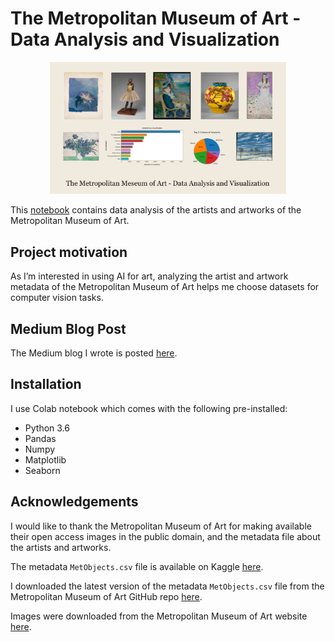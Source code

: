 # The Metropolitan Museum of Art - Data Analysis and Visualization

<p align="center">
    <img src="met_image.png" alt="MET Data Analysis and Visualization" width=75%>
</p>

This [notebook](https://github.com/margaretmz/met-museum-data-analysis/blob/master/Met_Art_Data_Analysis.ipynb) contains data analysis of the artists and artworks of the Metropolitan Museum of Art. 

## Project motivation
As I’m interested in using AI for art, analyzing the artist and artwork metadata of the Metropolitan Museum of Art helps me choose datasets for computer vision tasks.

## Medium Blog Post
The Medium blog I wrote is posted [here](https://medium.com/@margaretmz/metropolitan-museum-of-art-data-analysis-visualization-ea2f63c3fa04).


## Installation
I use Colab notebook which comes with the following pre-installed:
* Python 3.6
* Pandas
* Numpy
* Matplotlib
* Seaborn

## Acknowledgements
I would like to thank the Metropolitan Museum of Art for making available their open access images in the public domain, and the metadata file about the artists and artworks.

The metadata `MetObjects.csv` file is available on Kaggle [here](https://www.kaggle.com/metmuseum/the-metropolitan-museum-of-art-open-access).   

I downloaded the latest version of the metadata `MetObjects.csv` file from the Metropolitan Museum of Art GitHub repo [here](https://github.com/metmuseum/openaccess).

Images were downloaded from the Metropolitan Museum of Art website [here](https://www.metmuseum.org/art/collection).

